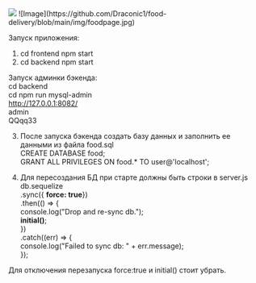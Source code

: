 
<img src=”https://raw.githubusercontent.com/Draconic1/food-delivery/main/img/foodpage.jpg”> 
![Image](https://github.com/Draconic1/food-delivery/blob/main/img/foodpage.jpg) 

Запуск приложения:  
1. cd frontend
   npm start
2. cd backend
   npm start
  
Запуск админки бэкенда:  
 cd backend  
 cd npm run mysql-admin  
 http://127.0.0.1:8082/  
 admin  
 QQqq33  


3. После запуска бэкенда создать базу данных и заполнить ее данными из файла food.sql  
  CREATE DATABASE food;  
  GRANT ALL PRIVILEGES ON food.* TO user@'localhost';  

4. Для пересоздания БД при старте должны быть строки в server.js  
  db.sequelize  
  .sync({ <b>force: true</b>})  
  .then(() => {  
    console.log("Drop and re-sync db.");  
    <b>initial()</b>;  
  })  
  .catch((err) => {  
    console.log("Failed to sync db: " + err.message);  
  });   
    
  Для отключения перезапуска force:true и initial() стоит убрать.  
